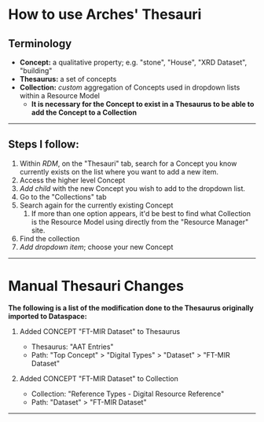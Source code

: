 # How to use Arches' Thesauri  

## Terminology  
  
- **Concept:** a qualitative property; e.g. "stone", "House", "XRD Dataset", "building"  
- **Thesaurus:** a set of concepts  
- **Collection:** *custom* aggregation of Concepts used in dropdown lists within a Resource Model  
    - **It is necessary for the Concept to exist in a Thesaurus to be able to add the Concept to a Collection** 

---

## Steps **I** follow:

1. Within *RDM*, on the "Thesauri" tab, search for a Concept you know currently exists on the list where you want to add a new item.
1. Access the higher level Concept
1. *Add child* with the new Concept you wish to add to the dropdown list.
1. Go to the "Collections" tab
1. Search again for the currently existing Concept
    1. If more than one option appears, it'd be best to find what Collection is the Resource Model using directly from the "Resource Manager" site.
1. Find the collection
1. *Add dropdown item*; choose your new Concept

---

# Manual Thesauri Changes

**The following is a list of the modification done to the Thesaurus originally imported to Dataspace:**  
  
1. Added CONCEPT "FT-MIR Dataset" to Thesaurus  
    - Thesaurus: "AAT Entries"  
    - Path: "Top Concept" > "Digital Types" > "Dataset" > "FT-MIR Dataset"  
  
1. Added CONCEPT "FT-MIR Dataset" to Collection  
    - Collection: "Reference Types - Digital Resource Reference"  
    - Path: "Dataset" > "FT-MIR Dataset"    

---  